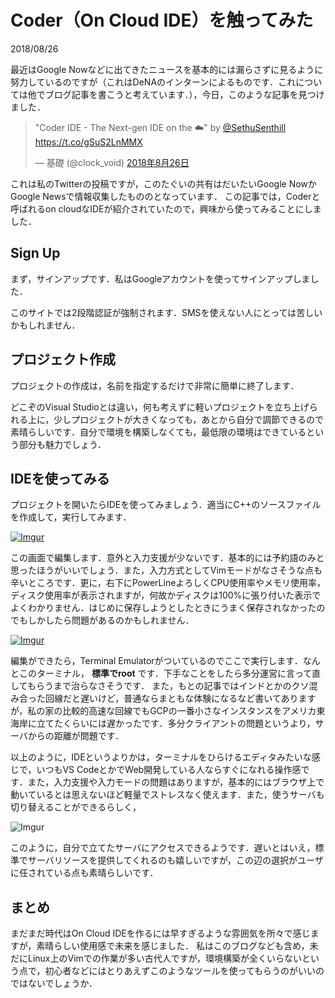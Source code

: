 # Coder（On Cloud IDE）を触ってみた

<p class="date">2018/08/26</p>

最近はGoogle Nowなどに出てきたニュースを基本的には漏らさずに見るように努力しているのですが（これはDeNAのインターンによるものです．これについては他でブログ記事を書こうと考えています．），今日，このような記事を見つけました．

<blockquote class="twitter-tweet" data-lang="ja"><p lang="en" dir="ltr">&quot;Coder IDE - The Next-gen IDE on the ☁️&quot; by <a href="https://twitter.com/SethuSenthill?ref_src=twsrc%5Etfw">@SethuSenthill</a> <a href="https://t.co/gSuS2LnMMX">https://t.co/gSuS2LnMMX</a></p>&mdash; 基礎 (@clock_void) <a href="https://twitter.com/clock_void/status/1033660437995315200?ref_src=twsrc%5Etfw">2018年8月26日</a></blockquote>
<script async src="https://platform.twitter.com/widgets.js" charset="utf-8"></script>

これは私のTwitterの投稿ですが，このたぐいの共有はだいたいGoogle NowかGoogle Newsで情報収集したもののとなっています．
この記事では，Coderと呼ばれるon cloudなIDEが紹介されていたので，興味から使ってみることにしました．

## Sign Up
まず，サインアップです．私はGoogleアカウントを使ってサインアップしました．

このサイトでは2段階認証が強制されます．SMSを使えない人にとっては苦しいかもしれません．

## プロジェクト作成
プロジェクトの作成は，名前を指定するだけで非常に簡単に終了します．

どこぞのVisual Studioとは違い，何も考えずに軽いプロジェクトを立ち上げられる上に，少しプロジェクトが大きくなっても，あとから自分で調節できるので素晴らしいです．自分で環境を構築しなくても，最低限の環境はできているという部分も魅力でしょう．

## IDEを使ってみる
プロジェクトを開いたらIDEを使ってみましょう．適当にC++のソースファイルを作成して，実行してみます．

[![Imgur](https://i.imgur.com/Oh2Czqnl.png)](https://i.imgur.com/Oh2Czqn.png)

この画面で編集します．意外と入力支援が少ないです．基本的には予約語のみと思ったほうがいいでしょう．また，入力方式としてVimモードがなさそうな点も辛いところです．更に，右下にPowerLineよろしくCPU使用率やメモリ使用率，ディスク使用率が表示されますが，何故かディスクは100%に張り付いた表示でよくわかりません．はじめに保存しようとしたときにうまく保存されなかったのでもしかしたら問題があるのかもしれません．

[![Imgur](https://i.imgur.com/oMGNwLOl.png)](https://i.imgur.com/oMGNwLO.png)

編集ができたら，Terminal Emulatorがついているのでここで実行します．なんとこのターミナル， **標準でroot** です．下手なことをしたら多分運営に言って直してもらうまで治らなさそうです．
また，もとの記事ではインドとかのクソ混み合った回線だと遅いけど，普通ならまともな体験になるなど書いてありますが，私の家の比較的高速な回線でもGCPの一番小さなインスタンスをアメリカ東海岸に立てたくらいには遅かったです．多分クライアントの問題というより，サーバからの距離が問題です．

以上のように，IDEというよりかは，ターミナルをひらけるエディタみたいな感じで，いつもVS CodeとかでWeb開発している人ならすぐになれる操作感です．また，入力支援や入力モードの問題はありますが，基本的にはブラウザ上で動いているとは思えないほど軽量でストレスなく使えます．また，使うサーバも切り替えることができるらしく，

![Imgur](https://i.imgur.com/aRISGuu.png)

このように，自分で立てたサーバにアクセスできるようです．遅いとはいえ，標準でサーバリソースを提供してくれるのも嬉しいですが，この辺の選択がユーザに任されている点も素晴らしいです．

## まとめ
まだまだ時代はOn Cloud IDEを作るには早すぎるような雰囲気を所々で感じますが，素晴らしい使用感で未来を感じました．
私はこのブログなども含め，未だにLinux上のVimでの作業が多い古代人ですが，環境構築が全くいらないという点で，初心者などにはとりあえずこのようなツールを使ってもらうのがいいのではないでしょうか．
